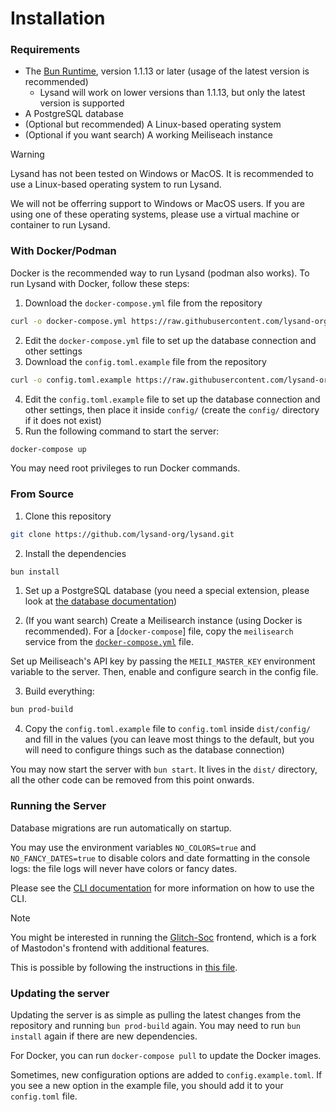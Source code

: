# Installation

### Requirements

- The [Bun Runtime](https://bun.sh), version 1.1.13 or later (usage of the latest version is recommended)
  - Lysand will work on lower versions than 1.1.13, but only the latest version is supported
- A PostgreSQL database
- (Optional but recommended) A Linux-based operating system
- (Optional if you want search) A working Meiliseach instance

> [!WARNING]
> Lysand has not been tested on Windows or MacOS. It is recommended to use a Linux-based operating system to run Lysand.
> 
> We will not be offerring support to Windows or MacOS users. If you are using one of these operating systems, please use a virtual machine or container to run Lysand.

### With Docker/Podman

Docker is the recommended way to run Lysand (podman also works). To run Lysand with Docker, follow these steps:

1. Download the `docker-compose.yml` file from the repository

```bash
curl -o docker-compose.yml https://raw.githubusercontent.com/lysand-org/lysand/main/docker-compose.yml
```
2. Edit the `docker-compose.yml` file to set up the database connection and other settings
3. Download the `config.toml.example` file from the repository

```bash
curl -o config.toml.example https://raw.githubusercontent.com/lysand-org/lysand/main/config.toml.example
```
4. Edit the `config.toml.example` file to set up the database connection and other settings, then place it inside `config/` (create the `config/` directory if it does not exist)
5. Run the following command to start the server:

```bash
docker-compose up
```

You may need root privileges to run Docker commands.

### From Source

1. Clone this repository

```bash
git clone https://github.com/lysand-org/lysand.git
```

2. Install the dependencies

```bash
bun install
```

1. Set up a PostgreSQL database (you need a special extension, please look at [the database documentation](database.md))

2. (If you want search)
Create a Meilisearch instance (using Docker is recommended). For a [`docker-compose`] file, copy the `meilisearch` service from the [`docker-compose.yml`](docker-compose.yml) file.

Set up Meiliseach's API key by passing the `MEILI_MASTER_KEY` environment variable to the server. Then, enable and configure search in the config file.

3. Build everything:

```bash
bun prod-build
```

4. Copy the `config.toml.example` file to `config.toml` inside `dist/config/` and fill in the values (you can leave most things to the default, but you will need to configure things such as the database connection)

You may now start the server with `bun start`. It lives in the `dist/` directory, all the other code can be removed from this point onwards.

### Running the Server

Database migrations are run automatically on startup.

You may use the environment variables `NO_COLORS=true` and `NO_FANCY_DATES=true` to disable colors and date formatting in the console logs: the file logs will never have colors or fancy dates.

Please see the [CLI documentation](cli.md) for more information on how to use the CLI.

> [!NOTE]
> You might be interested in running the [Glitch-Soc](glitch-soc.md) frontend, which is a fork of Mastodon's frontend with additional features.
>
> This is possible by following the instructions in [this file](glitch-soc.md).

### Updating the server

Updating the server is as simple as pulling the latest changes from the repository and running `bun prod-build` again. You may need to run `bun install` again if there are new dependencies.

For Docker, you can run `docker-compose pull` to update the Docker images.

Sometimes, new configuration options are added to `config.example.toml`. If you see a new option in the example file, you should add it to your `config.toml` file.
